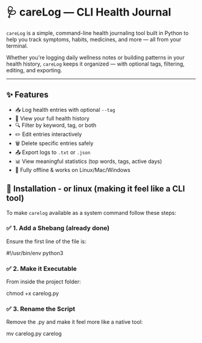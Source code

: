 # 🩺 careLog — CLI Health Journal

`careLog` is a simple, command-line health journaling tool built in Python to help you track symptoms, habits, medicines, and more — all from your terminal.

Whether you're logging daily wellness notes or building patterns in your health history, `careLog` keeps it organized — with optional tags, filtering, editing, and exporting.

---

## ✨ Features

- 📥 Log health entries with optional `--tag`
- 📖 View your full health history
- 🔍 Filter by keyword, tag, or both
- ✏️ Edit entries interactively
- 🗑️ Delete specific entries safely
- 📤 Export logs to `.txt` or `.json`
- 📊 View meaningful statistics (top words, tags, active days)
- 🧠 Fully offline & works on Linux/Mac/Windows


## 🧰 Installation - or linux (making it feel like a CLI tool)

To make `carelog` available as a system command follow these steps:


### ✅ 1. Add a Shebang (already done)
Ensure the first line of the file is:

#!/usr/bin/env python3


### ✅ 2. Make it Executable
From inside the project folder:

chmod +x carelog.py


### ✅ 3. Rename the Script
Remove the .py and make it feel more like a native tool:

mv carelog.py carelog